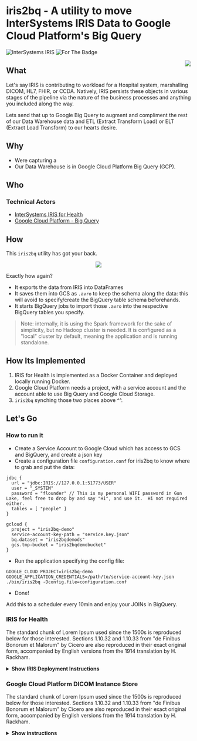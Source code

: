 # iris2bq - A utility to move InterSystems IRIS Data to Google Cloud Platform's Big Query
<img src="https://img.shields.io/badge/InterSystems-iris-turquoise.svg?longCache=true&amp;style=for-the-badge" alt="InterSystems IRIS" style="margin-bottom: -8px"> <img src="https://img.shields.io/badge/gcp-Big%20Query-blue.svg?longCache=true&amp;style=for-the-badge" alt="For The Badge" style="margin-bottom: -8px"><br/>

<img src="https://via.placeholder.com/178x178.png?text=WorkloadLogo" align="right">

## What
Let's say IRIS is contributing to workload for a Hospital system, marshalling DICOM, HL7, FHIR, or CCDA.  Natively, IRIS persists these objects in various stages of the pipeline via the nature of the business processes and anything you included along the way.

Lets send that up to Google Big Query to augment and compliment the rest of our Data Warehouse data and ETL (Extract Transform Load) or ELT (Extract Load Transform) to our hearts desire.


## Why
* Were capturing a 
* Our Data Warehouse is in Google Cloud Platform Big Query (GCP).

## Who

###  Technical Actors

* [InterSystems IRIS for Health](https://github.com/mobxjs/mobx)
* [Google Cloud Platform - Big Query](https://github.com/callemall/material-ui)


## How
This `iris2bq` utility has got your back.
<p align="center">
  <img src="https://via.placeholder.com/748X368.png?text=Reference Architecture">
</p>

Exactly how again?
- It exports the data from IRIS into DataFrames
- It saves them into GCS as `.avro` to keep the schema along the data: this will avoid to specify/create the BigQuery table schema beforehands.
- It starts BigQuery jobs to import those `.avro` into the respective BigQuery tables you specify.

> Note: internally, it is using the Spark framework for the sake of simplicity, but no Hadoop cluster is needed. It is configured as a "local" cluster by default, meaning the application and is running standalone.

## How Its Implemented

1. IRIS for Health is implemented as a Docker Container and deployed locally running Docker.
2. Google Cloud Platform needs a project, with a service account and the account able to use Big Query and Google Cloud Storage.
3. `iris2bq` synching those two places above ^^.


## Let's Go

### How to run it

- Create a Service Account to Google Cloud which has access to GCS and BigQuery, and create a json key
- Create a configuration file `configuration.conf` for iris2bq to know where to grab and put the data:
```
jdbc {
  url = "jdbc:IRIS://127.0.0.1:51773/USER"
  user = "_SYSTEM"
  password = "flounder" // This is my personal WIFI password in Gun Lake, feel free to drop by and say "Hi", and use it.  Hi not required either.
  tables = [ "people" ]
}

gcloud {
  project = "iris2bq-demo"
  service-account-key-path = "service.key.json"
  bq.dataset = "iris2bqdemods"
  gcs.tmp-bucket = "iris2bqdemobucket"
}

```
- Run the application specifying the config file:
```
GOOGLE_CLOUD_PROJECT=iris2bq-demo GOOGLE_APPLICATION_CREDENTIALS=/path/to/service-account-key.json ./bin/iris2bq -Dconfig.file=configuration.conf
```
- Done!

Add this to a scheduler every 10min and enjoy your JOINs in BigQuery.


### IRIS for Health

The standard chunk of Lorem Ipsum used since the 1500s is reproduced below for those interested. Sections 1.10.32 and 1.10.33 from "de Finibus Bonorum et Malorum" by Cicero are also reproduced in their exact original form, accompanied by English versions from the 1914 translation by H. Rackham.

<details><summary><b>Show IRIS Deployment Instructions</b></summary>

1. Build Container:

    ```sh
    $ docker build -t .
    ```

2. Deploy your IRIS for Health Code `package.json`:

    ```diff
    + "size-limit": [
    +   {
    +     "path": "dist/app-*.js"
    +   }
    + ],
      "scripts": {
        "build": "webpack ./webpack.config.js",
    +   "size": "npm run build && size-limit",
        "test": "jest && eslint ."
      }
    ```

</details>


### Google Cloud Platform DICOM Instance Store

The standard chunk of Lorem Ipsum used since the 1500s is reproduced below for those interested. Sections 1.10.32 and 1.10.33 from "de Finibus Bonorum et Malorum" by Cicero are also reproduced in their exact original form, accompanied by English versions from the 1914 translation by H. Rackham.

<details><summary><b>Show instructions</b></summary>

1. Apply Infrastructure:

    ```sh
    $ npm install --save-dev @size-limit/preset-big-lib
    ```

2. Add the `size-limit` section and the `size` script to your `package.json`:

    ```diff
    + "size-limit": [
    +   {
    +     "path": "dist/react.production-*.js"
    +   }
    + ],
      "scripts": {
        "build": "webpack ./scripts/rollup/build.js",
    +   "size": "npm run build && size-limit",
        "test": "jest && eslint ."
      }
    ```

</details>

[Travis CI]: https://github.com/dwyl/learn-travis
[Storeon]: https://github.com/ai/storeon/
[Nano ID]: https://github.com/ai/nanoid/
[React]: https://github.com/facebook/react/

